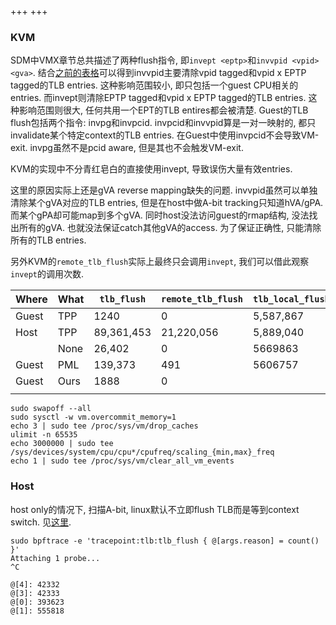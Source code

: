 +++
+++

### KVM

SDM中VMX章节总共描述了两种flush指令, 即`invept <eptp>`和`invvpid <vpid> <gva>`. 结合[之前的表格](12-ept-details)可以得到invvpid主要清除vpid tagged和vpid x EPTP tagged的TLB entries. 这种影响范围较小, 即只包括一个guest CPU相关的entries. 而invept则清除EPTP tagged和vpid x EPTP tagged的TLB entries. 这种影响范围则很大, 任何共用一个EPT的TLB entires都会被清楚. Guest的TLB flush包括两个指令: invpg和invpcid. invpcid和invvpid算是一对一映射的, 都只invalidate某个特定context的TLB entries. 在Guest中使用invpcid不会导致VM-exit. invpg虽然不是pcid aware, 但是其也不会触发VM-exit.

KVM的实现中不分青红皂白的直接使用invept, 导致误伤大量有效entries.

这里的原因实际上还是gVA reverse mapping缺失的问题. invvpid虽然可以单独清除某个gVA对应的TLB entries, 但是在host中做A-bit tracking只知道hVA/gPA. 而某个gPA却可能map到多个gVA. 同时host没法访问guest的rmap结构, 没法找出所有的gVA. 也就没法保证catch其他gVA的access. 为了保证正确性, 只能清除所有的TLB entries.

另外KVM的`remote_tlb_flush`实际上最终只会调用`invept`, 我们可以借此观察`invept`的调用次数.

| Where | What | `tlb_flush` | `remote_tlb_flush` | `tlb_local_flush_one` | `tlb_local_flush_all` | `tlb_remote_flush` | Elapsed  |
| ----- | ---- | ----------- | ------------------ | --------------------- | --------------------- | ------------------ | -------- |
| Guest | TPP  | 1240        | 0                  | 5,587,867             | 29,658                | 15,410,466         | 6:11.85  |
| Host  | TPP  | 89,361,453  | 21,220,056         | 5,889,040             | 22,998                | 1,205,535          | 32:37.02 |
|       | None | 26,402      | 0                  | 5669863               | 23846                 | 1179579            | 4:59.50  |
| Guest | PML  | 139,373     | 491                | 5606757               | 26806                 | 1180724            | 5:39.07  |
| Guest | Ours | 1888        | 0                  |                       |                       |                    |          |
|       |      |             |                    |                       |                       |                    |          |

```
sudo swapoff --all
sudo sysctl -w vm.overcommit_memory=1
echo 3 | sudo tee /proc/sys/vm/drop_caches
ulimit -n 65535
echo 3000000 | sudo tee /sys/devices/system/cpu/cpu*/cpufreq/scaling_{min,max}_freq
echo 1 | sudo tee /proc/sys/vm/clear_all_vm_events                  
```

### Host

host only的情况下, 扫描A-bit, linux默认不立即flush TLB而是等到context switch. 见[这里](https://github.com/torvalds/linux/blob/0c3836482481200ead7b416ca80c68a29cfdaabd/arch/x86/mm/pgtable.c#L597).

```
sudo bpftrace -e 'tracepoint:tlb:tlb_flush { @[args.reason] = count() }'
Attaching 1 probe...
^C

@[4]: 42332
@[3]: 42333
@[0]: 393623
@[1]: 555818


```
